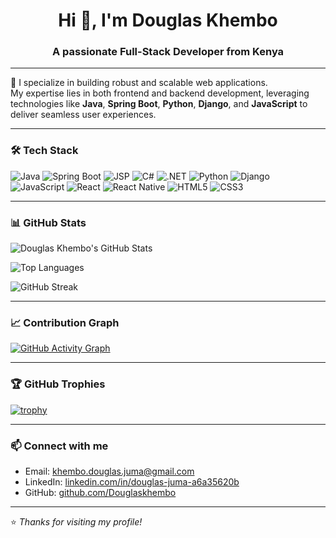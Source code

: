 <h1 align="center">Hi 👋, I'm Douglas Khembo</h1>
<h3 align="center">A passionate Full-Stack Developer from Kenya</h3>

---

💬 I specialize in building robust and scalable web applications.  
My expertise lies in both frontend and backend development, leveraging technologies like **Java**, **Spring Boot**, **Python**, **Django**, and **JavaScript** to deliver seamless user experiences.

---

### 🛠 Tech Stack

![Java](https://img.shields.io/badge/Java-ED8B00?style=for-the-badge&logo=java&logoColor=white)
![Spring Boot](https://img.shields.io/badge/Spring_Boot-6DB33F?style=for-the-badge&logo=spring-boot&logoColor=white)
![JSP](https://img.shields.io/badge/JSP-blue?style=for-the-badge)
![C#](https://img.shields.io/badge/C%23-239120?style=for-the-badge&logo=c-sharp&logoColor=white)
![.NET](https://img.shields.io/badge/.NET-512BD4?style=for-the-badge&logo=dotnet&logoColor=white)
![Python](https://img.shields.io/badge/Python-3776AB?style=for-the-badge&logo=python&logoColor=white)
![Django](https://img.shields.io/badge/Django-092E20?style=for-the-badge&logo=django&logoColor=white)
![JavaScript](https://img.shields.io/badge/JavaScript-F7DF1E?style=for-the-badge&logo=javascript&logoColor=black)
![React](https://img.shields.io/badge/React-20232A?style=for-the-badge&logo=react&logoColor=61DAFB)
![React Native](https://img.shields.io/badge/React_Native-20232A?style=for-the-badge&logo=react&logoColor=61DAFB)
![HTML5](https://img.shields.io/badge/HTML5-E34F26?style=for-the-badge&logo=html5&logoColor=white)
![CSS3](https://img.shields.io/badge/CSS3-1572B6?style=for-the-badge&logo=css3&logoColor=white)


---

### 📊 GitHub Stats

![Douglas Khembo's GitHub Stats](https://github-readme-stats.vercel.app/api?username=Douglaskhembo&show_icons=true&theme=radical)

![Top Languages](https://github-readme-stats.vercel.app/api/top-langs/?username=Douglaskhembo&layout=compact&theme=radical)

![GitHub Streak](https://streak-stats.demolab.com?user=Douglaskhembo&theme=radical)

---

### 📈 Contribution Graph

[![GitHub Activity Graph](https://github-readme-activity-graph.vercel.app/graph?username=Douglaskhembo&theme=react-dark)](https://github.com/ashutosh00710/github-readme-activity-graph)

---

### 🏆 GitHub Trophies

[![trophy](https://github-profile-trophy.vercel.app/?username=Douglaskhembo&theme=radical&no-frame=true&margin-w=10)](https://github.com/ryo-ma/github-profile-trophy)

---

### 📫 Connect with me

- Email: [khembo.douglas.juma@gmail.com](mailto:khembo.douglas.juma@gmail.com)  
- LinkedIn: [linkedin.com/in/douglas-juma-a6a35620b](https://www.linkedin.com/in/douglas-juma-a6a35620b/)
- GitHub: [github.com/Douglaskhembo](https://github.com/Douglaskhembo)

---

⭐️ _Thanks for visiting my profile!_
